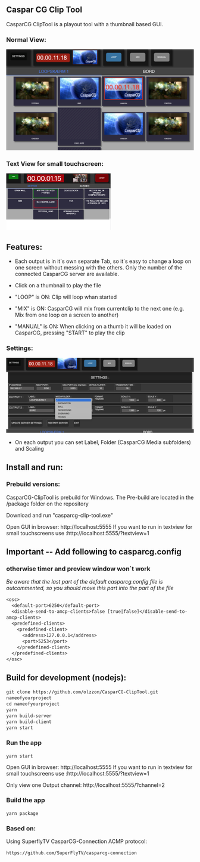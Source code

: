 ## Caspar CG Clip Tool

CasparCG ClipTool is a playout tool with a thumbnail based GUI.

### Normal View:

<img src="docs/images/main-view.png">

### Text View for small touchscreen:

<img src="docs/images/text-view.png" height="152">

## Features:

-   Each output is in it´s own separate Tab, so it´s easy to change a loop on one screen without messing with the others. Only the number of the connected CasparCG server are available.

-   Click on a thumbnail to play the file

-   "LOOP" is ON: Clip will loop whan started

-   "MIX" is ON: CasparCG will mix from currentclip to the next one (e.g. Mix from one loop on a screen to another)

-   "MANUAL" is ON: When clicking on a thumb it will be loaded on CasparCG, pressing "START" to play the clip

### Settings:

<img src="docs/images/settings.png">

-   On each output you can set Label, Folder (CasparCG Media subfolders) and Scaling

## Install and run:

### Prebuild versions:

CasparCG-ClipTool is prebuild for Windows. The Pre-build are located in the /package folder on the repository

Download and run "casparcg-clip-tool.exe"

Open GUI in browser: http://localhost:5555
If you want to run in textview for small touchscreens use :http://localhost:5555/?textview=1

## Important -- Add following to casparcg.config

### otherwise timer and preview window won´t work

_Be aware that the last part of the default casparcg.config file is outcommented, so you should move this part into the <configuration> part of the file_

```
<osc>
  <default-port>6250</default-port>
  <disable-send-to-amcp-clients>false [true|false]</disable-send-to-amcp-clients>
  <predefined-clients>
    <predefined-client>
      <address>127.0.0.1</address>
      <port>5253</port>
    </predefined-client>
  </predefined-clients>
</osc>
```

## Build for development (nodejs):

```
git clone https://github.com/olzzon/CasparCG-ClipTool.git nameofyourproject
cd nameofyourproject
yarn
yarn build-server
yarn build-client
yarn start
```

### Run the app

```
yarn start
```

Open GUI in browser: http://localhost:5555
If you want to run in textview for small touchscreens use :http://localhost:5555/?textview=1

Only view one Output channel: http://localhost:5555/?channel=2

### Build the app

```
yarn package
```

### Based on:

Using SuperflyTV CasparCG-Connection ACMP protocol:

```
https://github.com/SuperFlyTV/casparcg-connection
```
